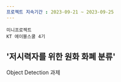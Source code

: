 ```yaml
---
프로젝트 지속기간 : 2023-09-21 ~ 2023-09-25
---
```

`미니프로젝트`  
`KT 에이블스쿨 4기`<br>

<h2>'저시력자를 위한 원화 화폐 분류'</h2>
Object Detection 과제
</div><br>

